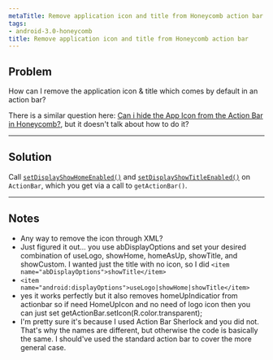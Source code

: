 ```yaml
---
metaTitle: Remove application icon and title from Honeycomb action bar
tags:
- android-3.0-honeycomb
title: Remove application icon and title from Honeycomb action bar
---
```


## Problem

How can I remove the application icon & title which comes by default in an action bar?


There is a similar question here: [Can i hide the App Icon from the Action Bar in Honeycomb?](https://stackoverflow.com/questions/5030700/can-i-hide-the-app-icon-from-the-action-bar-in-honeycomb), but it doesn't talk about how to do it?



---

## Solution

Call [`setDisplayShowHomeEnabled()`](http://developer.android.com/reference/android/app/ActionBar.html#setDisplayShowHomeEnabled%28boolean%29) and [`setDisplayShowTitleEnabled()`](http://developer.android.com/reference/android/app/ActionBar.html#setDisplayShowTitleEnabled%28boolean%29) on `ActionBar`, which you get via a call to `getActionBar()`.



---

## Notes

- Any way to remove the icon through XML?
- Just figured it out... you use abDisplayOptions and set your desired combination of useLogo, showHome, homeAsUp, showTitle, and showCustom. I wanted just the title with no icon, so I did `<item name="abDisplayOptions">showTitle</item>`
- `<item name="android:displayOptions">useLogo|showHome|showTitle</item>`
- yes it works perfectly but it also removes homeUpIndicatior from actionbar so if need HomeUpIcon and no need of logo icon then you can just set getActionBar.setIcon(R.color.transparent);
-  I'm pretty sure it's because I used Action Bar Sherlock and you did not. That's why the names are different, but otherwise the code is basically the same. I should've used the standard action bar to cover the more general case.
